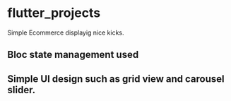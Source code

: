 # flutter_projects

Simple Ecommerce displayig nice kicks.

## Bloc state management used

## Simple UI design such as grid view and carousel slider.

 
